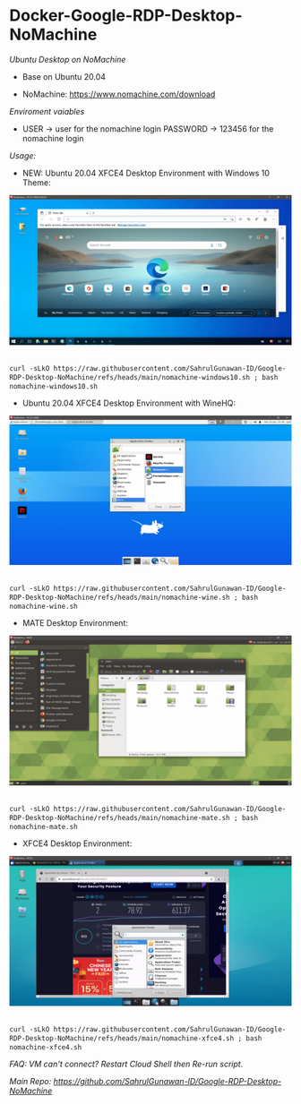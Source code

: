 # Docker-Google-RDP-Desktop-NoMachine
*Ubuntu Desktop on NoMachine*

- Base on Ubuntu 20.04

- NoMachine: https://www.nomachine.com/download

*Enviroment vaiables*

- USER -> user for the nomachine login PASSWORD -> 123456 for the nomachine login

*Usage:*

- NEW: Ubuntu 20.04 XFCE4 Desktop Environment with Windows 10 Theme:

![image](https://raw.githubusercontent.com/SahrulGunawan-ID/Google-RDP-Desktop-NoMachine/refs/heads/main/SCREENSHOT/WIN10.png)

 ```console  

curl -sLkO https://raw.githubusercontent.com/SahrulGunawan-ID/Google-RDP-Desktop-NoMachine/refs/heads/main/nomachine-windows10.sh ; bash nomachine-windows10.sh

 ```


- Ubuntu 20.04 XFCE4 Desktop Environment with WineHQ:

![image](https://raw.githubusercontent.com/SahrulGunawan-ID/Google-RDP-Desktop-NoMachine/refs/heads/main/SCREENSHOT/WINE.png)

 ```console  

curl -sLkO https://raw.githubusercontent.com/SahrulGunawan-ID/Google-RDP-Desktop-NoMachine/refs/heads/main/nomachine-wine.sh ; bash nomachine-wine.sh

 ```

- MATE Desktop Environment:

![image](https://raw.githubusercontent.com/SahrulGunawan-ID/Google-RDP-Desktop-NoMachine/refs/heads/main/SCREENSHOT/MATE.png)

 ```console  

curl -sLkO https://raw.githubusercontent.com/SahrulGunawan-ID/Google-RDP-Desktop-NoMachine/refs/heads/main/nomachine-mate.sh ; bash nomachine-mate.sh

 ```
- XFCE4 Desktop Environment:

![image](https://raw.githubusercontent.com/SahrulGunawan-ID/Google-RDP-Desktop-NoMachine/refs/heads/main/SCREENSHOT/XFCE4.png)

 ```console  
 
curl -sLkO https://raw.githubusercontent.com/SahrulGunawan-ID/Google-RDP-Desktop-NoMachine/refs/heads/main/nomachine-xfce4.sh ; bash nomachine-xfce4.sh

 ```
*FAQ: VM can't connect? Restart Cloud Shell then Re-run script.*

*Main Repo: https://github.com/SahrulGunawan-ID/Google-RDP-Desktop-NoMachine*
